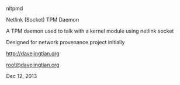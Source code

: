nltpmd

Netlink (Socket) TPM Daemon

A TPM daemon used to talk with a kernel module using netlink socket

Designed for network provenance project initially

http://davejingtian.org

root@davejingtian.org

Dec 12, 2013
